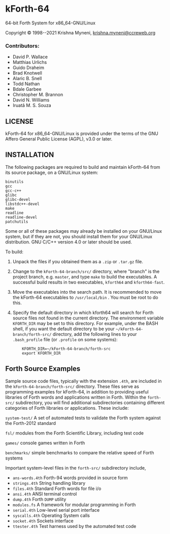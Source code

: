 # kForth-64
64-bit Forth System for x86_64-GNU/Linux

Copyright &copy; 1998--2021 Krishna Myneni, <krishna.myneni@ccreweb.org>

### Contributors:

*  David P. Wallace
*  Matthias Urlichs
*  Guido Draheim
*  Brad Knotwell
*  Alaric B. Snell
*  Todd Nathan
*  Bdale Garbee
*  Christopher M. Brannon
*  David N. Williams
*  Iruatã M. S. Souza

## LICENSE

kForth-64 for x86_64-GNU/Linux is provided under the terms of the GNU
Affero General Public License (AGPL), v3.0 or later.


## INSTALLATION 

The following packages are required to build and maintain kForth-64 from
its source package, on a GNU/Linux system:

    binutils
    gcc
    gcc-c++
    glibc
    glibc-devel
    libstdc++-devel
    make
    readline
    readline-devel
    patchutils

Some or all of these packages may already be installed on your GNU/Linux
system, but if they are not, you should install them for your GNU/Linux
distribution. GNU C/C++ version 4.0 or later should be used.

To build:

1. Unpack the files if you obtained them as a `.zip` or `.tar.gz` file.

2. Change to the `kForth-64-branch/src/` directory, where "branch" is the project
   branch, e.g. `master`, and type `make` to build the executables. A successful
   build results in two executables, `kforth64` and `kforth64-fast`.

3. Move the executables into the search path. It is recommended to move
   the kForth-64 executables to `/usr/local/bin` . You must be root to do this.

4. Specify the default directory in which kforth64 will search for Forth source
   files not found in the current directory. The environment variable `KFORTH_DIR`
   may be set to this directory. For example, under the BASH shell, if you want
   the default directory to be your `~/kForth-64-branch/forth-src/` directory, add the
   following lines to your `.bash_profile` file (or `.profile` on some systems):

           KFORTH_DIR=~/kForth-64-branch/forth-src
           export KFORTH_DIR

## Forth Source Examples

Sample source code files, typically with the extension `.4th`, are
included in the `kForth-64-branch/forth-src/` directory. These files serve as
programming examples for kForth-64, in addition to providing useful
libraries of Forth words and applications written in Forth. Within the
`forth-src/` subdirectory, you will find additional subdirectories containing
different categories of Forth libraries or applications. These include:

`system-test/`     A set of automated tests to validate the Forth system against
                   the Forth-2012 standard

`fsl/`             modules from the Forth Scientific Library, including test code

`games/`           console games written in Forth

`benchmarks/`      simple benchmarks to compare the relative speed of Forth systems


Important system-level files in the `forth-src/` subdirectory include,

* `ans-words.4th`   Forth-94 words provided in source form
* `strings.4th`     String handling library
* `files.4th`       Standard Forth words for file i/o
* `ansi.4th`        ANSI terminal control
* `dump.4th`        Forth `DUMP` utility
* `modules.fs`      A framework for modular programming in Forth
* `serial.4th`      Low-level serial port interface
* `syscalls.4th`    Operating System calls
* `socket.4th`      Sockets interface
* `ttester.4th`     Test harness used by the automated test code

